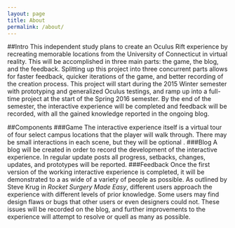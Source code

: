 ```yaml
---
layout: page
title: About
permalink: /about/
---
```

##Intro
This independent study plans to create an Oculus Rift experience by recreating memorable locations from the University of Connecticut in virtual reality. This will be accomplished in three main parts: the game, the blog, and the feedback. Splitting up this project into three concurrent parts allows for faster feedback, quicker iterations of the game, and better recording of the creation process.
This project will start during the 2015 Winter semester with prototyping and generalized Oculus testings, and ramp up into a full-time project at the start of the Spring 2016 semester. By the end of the semester, the interactive experience will be completed and feedback will be recorded, with all the gained knowledge reported in the ongoing blog.

##Components
###Game
The interactive experience itself is a virtual tour of four select campus locations that the player will walk through. There may be small interactions in each scene, but they will be optional .
###Blog
A blog will be created in order to record the development of the interactive experience. In regular update posts all progress, setbacks, changes, updates, and prototypes will be reported.
###Feedback
Once the first version of the working interactive experience is completed, it will be demonstrated to a as wide of a variety of people as possible. As outlined by Steve Krug in _Rocket Surgery Made Easy_, different users approach the experience with different levels of prior knowledge. Some users may find design flaws or bugs that other users or even designers could not. These issues will be recorded on the blog, and further improvements to the experience will attempt to resolve or quell as many as possible.
